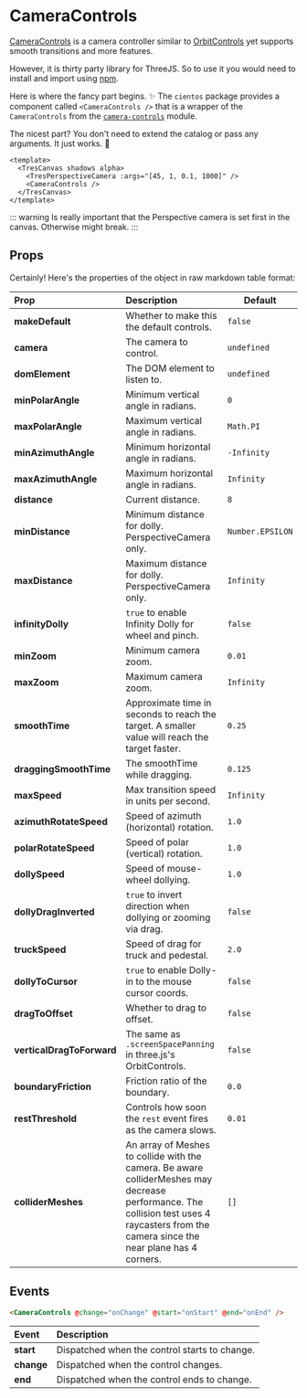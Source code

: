 # CameraControls

[CameraControls](https://github.com/yomotsu/camera-controls) is a camera controller similar to [OrbitControls](https://cientos.tresjs.org/guide/controls/orbit-controls.html) yet supports smooth transitions and more features.

However, it is thirty party library for ThreeJS. So to use it you would need to install and import using [npm](https://www.npmjs.com/package/camera-controls).

Here is where the fancy part begins. ✨
The `cientos` package provides a component called `<CameraControls />` that is a wrapper of the `CameraControls` from the [`camera-controls`](https://github.com/yomotsu/camera-controls) module.

The nicest part? You don't need to extend the catalog or pass any arguments.
It just works. 💯

```vue{3}
<template>
  <TresCanvas shadows alpha>
    <TresPerspectiveCamera :args="[45, 1, 0.1, 1000]" />
    <CameraControls />
  </TresCanvas>
</template>
```

::: warning
Is really important that the Perspective camera is set first in the canvas. Otherwise might break.
:::

## Props

Certainly! Here's the properties of the object in raw markdown table format:

| Prop                      | Description                                                                                                                                                                               | Default          |
| :------------------------ | :---------------------------------------------------------------------------------------------------------------------------------------------------------------------------------------- | ---------------- |
| **makeDefault**           | Whether to make this the default controls.                                                                                                                                                | `false`          |
| **camera**                | The camera to control.                                                                                                                                                                    | `undefined`      |
| **domElement**            | The DOM element to listen to.                                                                                                                                                             | `undefined`      |
| **minPolarAngle**         | Minimum vertical angle in radians.                                                                                                                                                        | `0`              |
| **maxPolarAngle**         | Maximum vertical angle in radians.                                                                                                                                                        | `Math.PI`        |
| **minAzimuthAngle**       | Minimum horizontal angle in radians.                                                                                                                                                      | `-Infinity`      |
| **maxAzimuthAngle**       | Maximum horizontal angle in radians.                                                                                                                                                      | `Infinity`       |
| **distance**              | Current distance.                                                                                                                                       | `8`              |
| **minDistance**           | Minimum distance for dolly. PerspectiveCamera only.                                                                                                                                       | `Number.EPSILON` |
| **maxDistance**           | Maximum distance for dolly. PerspectiveCamera only.                                                                                                                                       | `Infinity`       |
| **infinityDolly**         | `true` to enable Infinity Dolly for wheel and pinch.                                                                                                                                      | `false`          |
| **minZoom**               | Minimum camera zoom.                                                                                                                                                                      | `0.01`           |
| **maxZoom**               | Maximum camera zoom.                                                                                                                                                                      | `Infinity`       |
| **smoothTime**            | Approximate time in seconds to reach the target. A smaller value will reach the target faster.                                                                                            | `0.25`           |
| **draggingSmoothTime**    | The smoothTime while dragging.                                                                                                                                                            | `0.125`          |
| **maxSpeed**              | Max transition speed in units per second.                                                                                                                                                 | `Infinity`       |
| **azimuthRotateSpeed**    | Speed of azimuth (horizontal) rotation.                                                                                                                                                   | `1.0`            |
| **polarRotateSpeed**      | Speed of polar (vertical) rotation.                                                                                                                                                       | `1.0`            |
| **dollySpeed**            | Speed of mouse-wheel dollying.                                                                                                                                                            | `1.0`            |
| **dollyDragInverted**     | `true` to invert direction when dollying or zooming via drag.                                                                                                                             | `false`          |
| **truckSpeed**            | Speed of drag for truck and pedestal.                                                                                                                                                     | `2.0`            |
| **dollyToCursor**         | `true` to enable Dolly-in to the mouse cursor coords.                                                                                                                                     | `false`          |
| **dragToOffset**          | Whether to drag to offset.                                                                                                                                                                | `false`          |
| **verticalDragToForward** | The same as `.screenSpacePanning` in three.js's OrbitControls.                                                                                                                            | `false`          |
| **boundaryFriction**      | Friction ratio of the boundary.                                                                                                                                                           | `0.0`            |
| **restThreshold**         | Controls how soon the `rest` event fires as the camera slows.                                                                                                                             | `0.01`           |
| **colliderMeshes**        | An array of Meshes to collide with the camera. Be aware colliderMeshes may decrease performance. The collision test uses 4 raycasters from the camera since the near plane has 4 corners. | `[]`             |

## Events

```html
<CameraControls @change="onChange" @start="onStart" @end="onEnd" />
```

| Event      | Description                                   |
| :--------- | :-------------------------------------------- |
| **start**  | Dispatched when the control starts to change. |
| **change** | Dispatched when the control changes.          |
| **end**    | Dispatched when the control ends to change.   |
